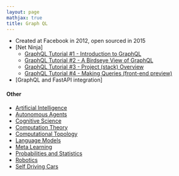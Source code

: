 ```yaml
---
layout: page
mathjax: true
title: Graph QL
---
```


* Created at Facebook in 2012, open sourced in 2015
* [Net Ninja]
  * [GraphQL Tutorial #1 - Introduction to GraphQL](https://www.youtube.com/watch?v=Y0lDGjwRYKw)
  * [GraphQL Tutorial #2 - A Birdseye View of GraphQL](https://www.youtube.com/watch?v=bUD6ERbcXrQ)
  * [GraphQL Tutorial #3 - Project (stack) Overview](https://www.youtube.com/watch?v=g3IBx2RFl38)
  * [GraphQL Tutorial #4 - Making Queries (front-end preview)](https://www.youtube.com/watch?v=bX2e4FILf78)
* [GraphQL and FastAPI integration]

#### Other
* [Artificial Intelligence](/artificial_intelligence)
* [Autonomous Agents](/autonomous_agents)
* [Cognitive Science](/cognitive_science)
* [Computation Theory](/computation_theory)
* [Computational Topology](/computational_topology)
* [Language Models](/language_models)
* [Meta Learning](/meta_learning)
* [Probabilities and Statistics](/probabilities_and_statistics)
* [Robotics](/robotics)
* [Self Driving Cars](/self_driving_cars)

